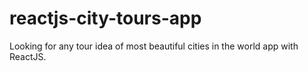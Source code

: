 # reactjs-city-tours-app
Looking for any tour idea of most beautiful cities in the world app with ReactJS.
